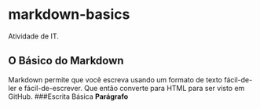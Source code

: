 # markdown-basics
Atividade de IT.
##  O Básico do Markdown
Markdown permite que você escreva usando um formato de texto fácil-de-ler e fácil-de-escrever. Que então converte para HTML para ser visto em GitHub.
###Escrita Básica
**Parágrafo**
